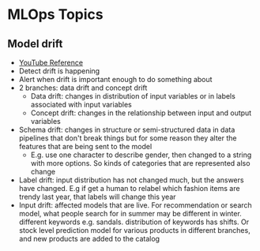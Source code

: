 # MLOps Topics

## Model drift
* [YouTube Reference](https://home.mlops.community/home/videos/making-software-better)
* Detect drift is happening
* Alert when drift is important enough to do something about
* 2 branches: data drift and concept drift
  * Data drift: changes in distribution of input variables or in labels associated with input variables
  * Concept drift: changes in the relationship between input and output variables
* Schema drift: changes in structure or semi-structured data in data pipelines that don't break things but for some reason they alter the features that are being sent to the model
  * E.g. use one character to describe gender, then changed to a string with more options. So kinds of categories that are represented also change
* Label drift: input distribution has not changed much, but the answers have changed. E.g if get a human to relabel which fashion items are trendy last year, that labels will change this year
* Input drift: affected models that are live. For recommendation or search model, what people search for in summer may be different in winter. different keywords e.g. sandals. distribution of keywords has shifts.
  Or stock level prediction model for various products in different branches, and new products are added to the catalog
